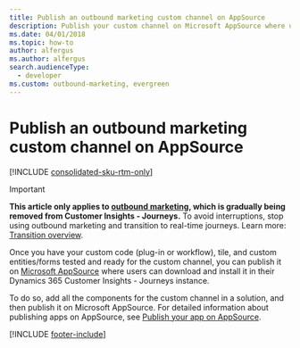 ```yaml
---
title: Publish an outbound marketing custom channel on AppSource
description: Publish your custom channel on Microsoft AppSource where users can download and install it in their outbound marketing instance.
ms.date: 04/01/2018
ms.topic: how-to
author: alfergus
ms.author: alfergus
search.audienceType: 
  - developer
ms.custom: outbound-marketing, evergreen
---
```


# Publish an outbound marketing custom channel on AppSource

[!INCLUDE [consolidated-sku-rtm-only](.././includes/consolidated-sku-rtm-only.md)]

> [!IMPORTANT]
> **This article only applies to [outbound marketing](../user-guide.md), which is gradually being removed from Customer Insights - Journeys.** To avoid interruptions, stop using outbound marketing and transition to real-time journeys. Learn more: [Transition overview](../transition-overview.md).

Once you have your custom code (plug-in or workflow), tile, and custom entities/forms tested and ready for the custom channel, you can publish it on [Microsoft AppSource](https://appsource.microsoft.com) where users can download and install it in their Dynamics 365 Customer Insights - Journeys instance.

To do so, add all the components for the custom channel in a solution, and then publish it on Microsoft AppSource. For detailed information about publishing apps on AppSource, see [Publish your app on AppSource](/powerapps/developer/common-data-service/publish-app-appsource).

[!INCLUDE [footer-include](.././includes/footer-banner.md)]
